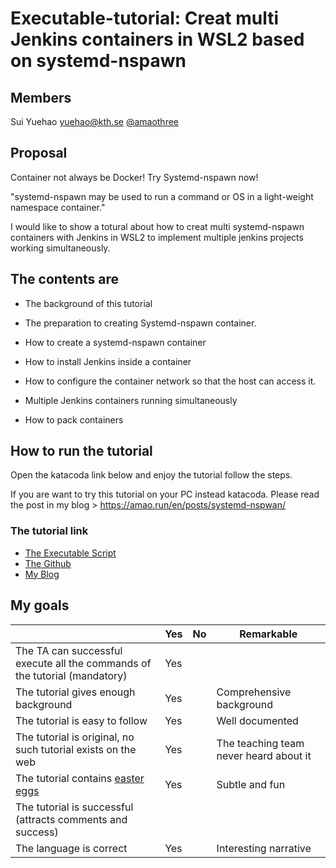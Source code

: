 # Executable-tutorial: Creat multi Jenkins containers in WSL2 based on systemd-nspawn

## Members

Sui Yuehao yuehao@kth.se [@amaothree](https://github.com/amaothree)

## Proposal

Container not always be Docker! Try Systemd-nspawn now!  

"systemd-nspawn may be used to run a command or OS in a light-weight namespace container."

I would like to show a totural about how to creat multi systemd-nspawn containers with Jenkins in WSL2 to implement multiple jenkins projects working simultaneously.

## The contents are

* The background of this tutorial

* The preparation to creating Systemd-nspawn container.

* How to create a systemd-nspawn container

* How to install Jenkins inside a container

* How to configure the container network so that the host can access it.

* Multiple Jenkins containers running simultaneously

* How to pack containers

## How to run the tutorial

Open the katacoda link below and enjoy the tutorial follow the steps.

If you are want to try this tutorial on your PC instead katacoda. Please read the post in my blog > https://amao.run/en/posts/systemd-nspwan/

### The tutorial link

* [The Executable Script](https://www.katacoda.com/amaothree/scenarios/nspwan)
* [The Github](https://github.com/amaothree/katacoda-scenarios/tree/main/nspwan)
* [My Blog](https://amao.run/en/posts/systemd-nspwan/)

## My goals

|                                             | Yes | No | Remarkable |
|-------------------------------------------- | ----|----|-------------|
|The TA can successful execute all the commands of the tutorial (mandatory) | Yes | |  |
|The tutorial gives enough background | Yes |  | Comprehensive background |
|The tutorial is easy to follow  | Yes |  | Well documented |
|The tutorial is original, no such tutorial exists on the web | Yes |  | The teaching team never heard about it |
|The tutorial contains [easter eggs](https://github.com/OrkoHunter/python-easter-eggs) | Yes |  | Subtle and fun |
|The tutorial is successful (attracts comments and success) |  |  |  |
|The language is correct | Yes |  | Interesting narrative  |